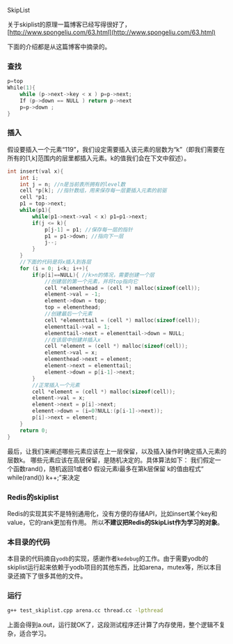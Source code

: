 SkipList

关于skiplist的原理一篇博客已经写得很好了，[http://www.spongeliu.com/63.html](http://www.spongeliu.com/63.html)

下面的介绍都是从这篇博客中摘录的。

### 查找

```c
p=top
While(1){
    while (p->next->key < x ) p=p->next;
    If (p->down == NULL ) return p->next
    p=p->down ;
}
```

### 插入

假设要插入一个元素“119”，我们设定需要插入该元素的层数为“k”（即我们需要在所有的[1,k]范围内的层里都插入元素。k的值我们会在下文中叙述）。

```c
int insert(val x){
    int i;
    int j = n; //n是当前表所拥有的level数
    cell *p[k]; //指针数组，用来保存每一层要插入元素的前驱
    cell *p1;
    p1 = top->next;
    while(p1){
        while(p1->next->val < x) p1=p1->next;
        if(j <= k){
            p[j-1] = p1; //保存每一层的指针
            p1 = p1->down; //指向下一层
            j--;
        }
    }
    //下面的代码是将x插入到各层
    for (i = 0; i<k; i++){
        if(p[i]==NULL){ //k>n的情况，需要创建一个层
            //创建层的第一个元素，并将top指向它
            cell *elementhead = (cell *) malloc(sizeof(cell));
            element->val = -1;
            element->down = top;
            top = elementhead; 
            //创建最后一个元素
            cell *elementtail = (cell *) malloc(sizeof(cell));
            elementtail->val = 1;
            elementtail->next = elementtail->down = NULL;
            //在该层中创建并插入x
            cell *element = (cell *) malloc(sizeof(cell));
            element->val = x;
            elementhead->next = element;
            element->next = elementtail;
            element->down = p[i-1]->next;
        }
        //正常插入一个元素
        cell *element = (cell *) malloc(sizeof(cell));
        element->val = x;
        element->next = p[i]->next;
        element->down = (i=0?NULL:(p[i-1]->next));
        p[i]->next = element;
    }
    return 0;
}
```

最后，让我们来阐述哪些元素应该在上一层保留，以及插入操作时确定插入元素的层数k。 哪些元素应该在高层保留，是随机决定的。具体算法如下：
我们假定一个函数rand()，随机返回1或者0
假设元素i最多在第k层保留
k的值由程式“ while(rand()) k++;”来决定

### Redis的skiplist

Redis的实现其实不是特别通用化，没有方便的存储API，比如insert某个key和value，它的rank更加有作用。
所以**不建议把Redis的SkipList作为学习的对象**。


### 本目录的代码

本目录的代码摘自`yodb`的实现，感谢作者`kedebug`的工作。由于需要yodb的skiplist运行起来依赖于yodb项目的其他东西，比如arena，mutex等，所以本目录还摘下了很多其他的文件。

### 运行

```sh
g++ test_skiplist.cpp arena.cc thread.cc -lpthread
```

上面会得到a.out，运行就OK了，这段测试程序还计算了内存使用，整个逻辑不复杂，适合学习。